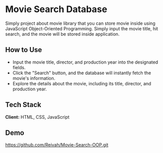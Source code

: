 
# Movie Search Database

Simply project about movie library that you can store movie inside using JavaScript Object-Oriented Programming. Simply input the movie title, hit search, and the movie will be stored inside application.


## How to Use


- Input the movie title, director, and production year into the designated fields.
- Click the "Search" button, and the database will instantly fetch the movie's information.
- Explore the details about the movie, including its title, director, and production year.
## Tech Stack

**Client:** HTML, CSS, JavaScript



## Demo

https://github.com/Reivah/Movie-Search-OOP.git

